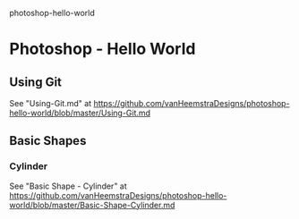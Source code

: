 photoshop-hello-world
# Photoshop - Hello World

## Using Git

See "Using-Git.md" at https://github.com/vanHeemstraDesigns/photoshop-hello-world/blob/master/Using-Git.md

## Basic Shapes

### Cylinder

See "Basic Shape - Cylinder" at https://github.com/vanHeemstraDesigns/photoshop-hello-world/blob/master/Basic-Shape-Cylinder.md


